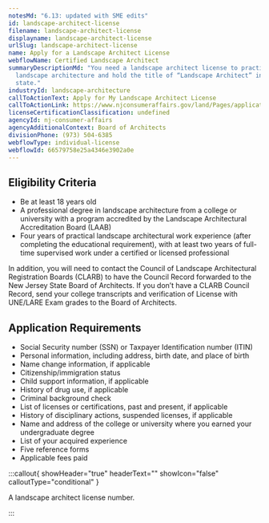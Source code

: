 ```yaml
---
notesMd: "6.13: updated with SME edits"
id: landscape-architect-license
filename: landscape-architect-license
displayname: landscape-architect-license
urlSlug: landscape-architect-license
name: Apply for a Landscape Architect License
webflowName: Certified Landscape Architect
summaryDescriptionMd: "You need a landscape architect license to practice
  landscape architecture and hold the title of “Landscape Architect” in the
  state."
industryId: landscape-architecture
callToActionText: Apply for My Landscape Architect License
callToActionLink: https://www.njconsumeraffairs.gov/land/Pages/applications.aspx
licenseCertificationClassification: undefined
agencyId: nj-consumer-affairs
agencyAdditionalContext: Board of Architects
divisionPhone: (973) 504-6385
webflowType: individual-license
webflowId: 66579758e25a4346e3902a0e
---
```


## Eligibility Criteria

- Be at least 18 years old
- A professional degree in landscape architecture from a college or university with a program accredited by the Landscape Architectural Accreditation Board (LAAB)
- Four years of practical landscape architectural work experience (after completing the educational requirement), with at least two years of full-time supervised work under a certified or licensed professional

In addition, you will need to contact the Council of Landscape Architectural Registration Boards (CLARB) to have the Council Record forwarded to the New Jersey State Board of Architects. If you don’t have a CLARB Council Record, send your college transcripts and verification of License with UNE/LARE Exam grades to the Board of Architects.

## Application Requirements

- Social Security number (SSN) or Taxpayer Identification number (ITIN)
- Personal information, including address, birth date, and place of birth
- Name change information, if applicable
- Citizenship/immigration status
- Child support information, if applicable
- History of drug use, if applicable
- Criminal background check
- List of licenses or certifications, past and present, if applicable
- History of disciplinary actions, suspended licenses, if applicable
- Name and address of the college or university where you earned your undergraduate degree
- List of your acquired experience
- Five reference forms
- Applicable fees paid

:::callout{ showHeader="true" headerText="" showIcon="false" calloutType="conditional" }

A landscape architect license number.

:::
